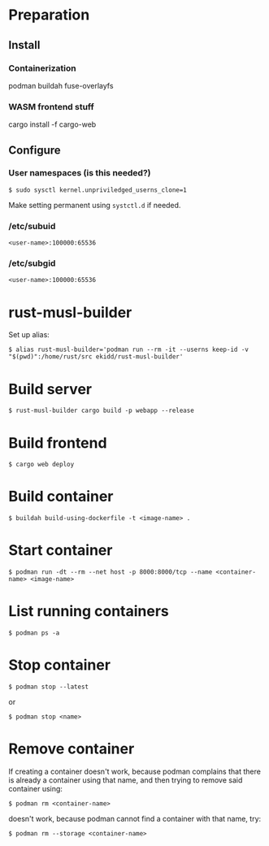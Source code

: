 # Preparation

## Install

### Containerization

podman buildah fuse-overlayfs


### WASM frontend stuff

cargo install -f cargo-web


## Configure

### User namespaces (is this needed?)

    $ sudo sysctl kernel.unpriviledged_userns_clone=1

Make setting permanent using `systctl.d` if needed.


### /etc/subuid

    <user-name>:100000:65536


### /etc/subgid

    <user-name>:100000:65536


# rust-musl-builder

Set up alias:

    $ alias rust-musl-builder='podman run --rm -it --userns keep-id -v "$(pwd)":/home/rust/src ekidd/rust-musl-builder'


# Build server

    $ rust-musl-builder cargo build -p webapp --release


# Build frontend

    $ cargo web deploy


# Build container

    $ buildah build-using-dockerfile -t <image-name> .


# Start container

    $ podman run -dt --rm --net host -p 8000:8000/tcp --name <container-name> <image-name>


# List running containers

    $ podman ps -a


# Stop container

    $ podman stop --latest

or

    $ podman stop <name>


# Remove container

If creating a container doesn't work, because podman complains that there is
already a container using that name, and then trying to remove said container
using:

    $ podman rm <container-name>

doesn't work, because podman cannot find a container with that name, try:

    $ podman rm --storage <container-name>
